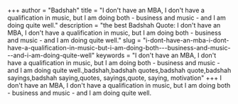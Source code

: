 +++
author = "Badshah"
title = "I don't have an MBA, I don't have a qualification in music, but I am doing both - business and music - and I am doing quite well."
description = "the best Badshah Quote: I don't have an MBA, I don't have a qualification in music, but I am doing both - business and music - and I am doing quite well."
slug = "i-dont-have-an-mba-i-dont-have-a-qualification-in-music-but-i-am-doing-both---business-and-music---and-i-am-doing-quite-well"
keywords = "I don't have an MBA, I don't have a qualification in music, but I am doing both - business and music - and I am doing quite well.,badshah,badshah quotes,badshah quote,badshah sayings,badshah saying,quotes, sayings,quote, saying, motivation"
+++
I don't have an MBA, I don't have a qualification in music, but I am doing both - business and music - and I am doing quite well.

